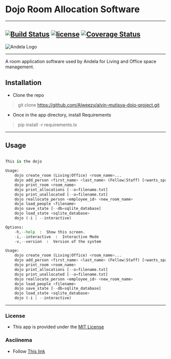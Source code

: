 # Dojo Room Allocation Software

---

[![Build Status](https://travis-ci.org/Alweezy/alvin-mutisya-dojo-project.svg?branch=develop)](https://travis-ci.org/Alweezy/alvin-mutisya-dojo-project)
[![license](https://img.shields.io/github/license/mashape/apistatus.svg)](https://opensource.org/licenses/MIT)
[![Coverage Status](https://coveralls.io/repos/github/Alweezy/alvin-mutisya-dojo-project/badge.svg?branch=develop)](https://coveralls.io/github/Alweezy/alvin-mutisya-dojo-project?branch=develop)
---

![Andela Logo](https://3xyh3sqxv063a8xzo5uk2zn1-wpengine.netdna-ssl.com/wp-content/uploads/2016/01/Andela-logo-landscape-blue-400px.png)

---

A room application software used by Andela for Living and Office space management.

## Installation

- Clone the repo

> git clone https://github.com/Alweezy/alvin-mutisya-dojo-project.git

- Once in the app directory, install Requirements
> pip install -r requirements.tx


---

## Usage

```python

This is the dojo

Usage:
    dojo create_room (Living|Office) <room_name>...
    dojo add_person <first_name> <last_name> (Fellow|Staff) [<wants_space>]
    dojo print_room <room_name>
    dojo print_allocations [--o=filename.txt]
    dojo print_unallocated [--o=filename.txt]
    dojo reallocate_person <employee_id> <new_room_name>
    dojo load_people <filename>
    dojo save_state [--db=sqlite_database]
    dojo load_state <sqlite_database>
    dojo (-i | --interactive)

Options:
    -h,--help  :  Show this screen.
    -i,--interactive  :  Interactive Mode
    -v,--version  :  Version of the system

Usage:
    dojo create_room (Living|Office) <room_name>...
    dojo add_person <first_name> <last_name> (Fellow|Staff) [<wants_space>]
    dojo print_room <room_name>
    dojo print_allocations [--o=filename.txt]
    dojo print_unallocated [--o=filename.txt]
    dojo reallocate_person <employee_id> <new_room_name>
    dojo load_people <filename>
    dojo save_state [--db=sqlite_database]
    dojo load_state <sqlite_database>
    dojo (-i | --interactive)
```
---

### License

- This app is provided under the [MIT License](https://opensource.org/licenses/MIT)

### Asciinema
- Follow [This link](https://asciinema.org/a/2chdxdxi21fv3mycrzk1unyor)
